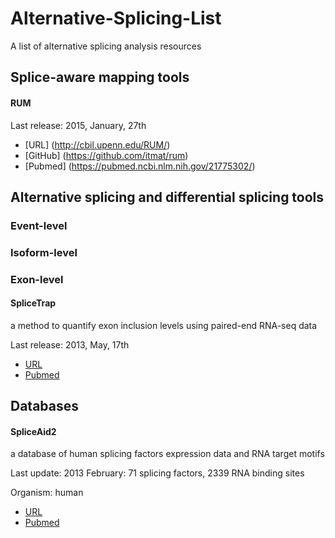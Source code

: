 # Alternative-Splicing-List
A list of alternative splicing analysis resources
## Splice-aware mapping tools
#### RUM

Last release: 2015, January, 27th
* [URL] (http://cbil.upenn.edu/RUM/)
* [GitHub] (https://github.com/itmat/rum)
* [Pubmed] (https://pubmed.ncbi.nlm.nih.gov/21775302/) 
## Alternative splicing and differential splicing tools
### Event-level
### Isoform-level
### Exon-level
#### SpliceTrap
a method to quantify exon inclusion levels using paired-end RNA-seq data

Last release: 2013, May, 17th
* [URL](http://rulai.cshl.edu/splicetrap/)
* [Pubmed](https://pubmed.ncbi.nlm.nih.gov/21896509/)
## Databases
#### SpliceAid2
a database of human splicing factors expression data and RNA target motifs

Last update: 2013 February:	71 splicing factors, 2339 RNA binding sites

Organism: human
* [URL](http://193.206.120.249/splicing_tissue.html)
* [Pubmed](https://pubmed.ncbi.nlm.nih.gov/21922594/)

